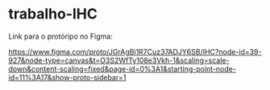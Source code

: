 # trabalho-IHC

Link para o protóripo no Figma:

https://www.figma.com/proto/JGrAgBi1R7Cuz37ADJY6SB/IHC?node-id=39-927&node-type=canvas&t=O3S2WfTy108e3Vkh-1&scaling=scale-down&content-scaling=fixed&page-id=0%3A1&starting-point-node-id=11%3A17&show-proto-sidebar=1

